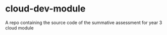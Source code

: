 # cloud-dev-module
A repo containing the source code of the summative assessment for year 3 cloud module
